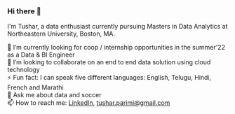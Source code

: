 ### Hi there 👋

I'm Tushar, a data enthusiast currently pursuing Masters in Data Analytics at Northeastern University, Boston, MA.

🔭 I’m currently looking for coop / internship opportunities in the summer'22 as a Data & BI Engineer 
\
🌱 I’m looking to collaborate on an end to end data solution using cloud technology
\
⚡ Fun fact: I can speak five different languages: English, Telugu, Hindi, French and Marathi
\
💬 Ask me about data and soccer 
\
📫 How to reach me: [LinkedIn](www.linkedin.com/in/tushar-sai), tushar.parimi@gmail.com

